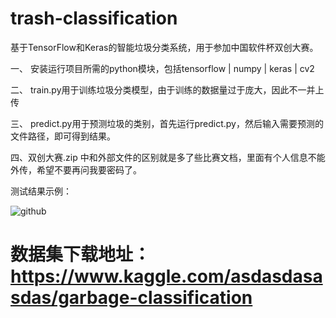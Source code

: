 # trash-classification
基于TensorFlow和Keras的智能垃圾分类系统，用于参加中国软件杯双创大赛。

一、 安装运行项目所需的python模块，包括tensorflow | numpy | keras | cv2

二、 train.py用于训练垃圾分类模型，由于训练的数据量过于庞大，因此不一并上传

三、 predict.py用于预测垃圾的类别，首先运行predict.py，然后输入需要预测的文件路径，即可得到结果。

四、双创大赛.zip 中和外部文件的区别就是多了些比赛文档，里面有个人信息不能外传，希望不要再问我要密码了。

测试结果示例：

![github](https://github.com/cchangcs/trash-classification/blob/master/cardboard_test_result1.png "github")  

# 数据集下载地址：https://www.kaggle.com/asdasdasasdas/garbage-classification
